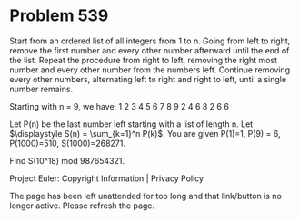 #   Problem 539

   Start from an ordered list of all integers from 1 to n. Going from left to
   right, remove the first number and every other number afterward until the
   end of the list. Repeat the procedure from right to left, removing the
   right most number and every other number from the numbers left. Continue
   removing every other numbers, alternating left to right and right to left,
   until a single number remains.

   Starting with n = 9, we have:
   1 2 3 4 5 6 7 8 9
   2 4 6 8
   2 6
   6

   Let P(n) be the last number left starting with a list of length n.
   Let $\displaystyle S(n) = \sum_{k=1}^n P(k)$.
   You are given P(1)=1, P(9) = 6, P(1000)=510, S(1000)=268271.

   Find S(10^18) mod 987654321.

   Project Euler: Copyright Information | Privacy Policy

   The page has been left unattended for too long and that link/button is no
   longer active. Please refresh the page.
